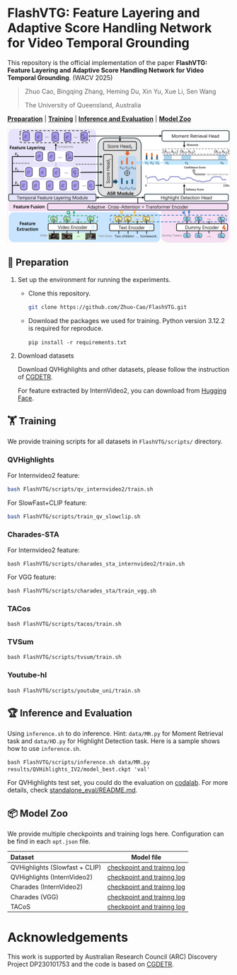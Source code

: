 # FlashVTG: Feature Layering and Adaptive Score Handling Network for Video Temporal Grounding

This repository is the official implementation of the paper **FlashVTG: Feature Layering and Adaptive Score Handling Network for Video Temporal Grounding**. (WACV 2025)

> Zhuo Cao, Bingqing Zhang, Heming Du, Xin Yu, Xue Li, Sen Wang
>
> The University of Queensland, Australia

[**Preparation**](#-Preparation) | [**Training**](#-training) | [**Inference and Evaluation**](#-Inference-and-Evaluation) | [**Model Zoo**](#-model-zoo)

<p align="center"><img width="850" src="figure/model.png"></p>

## 🔨 Preparation

1. Set up the environment for running the experiments.

   - Clone this repository.

     ```bash
     git clone https://github.com/Zhuo-Cao/FlashVTG.git
     ```

   - Download the packages we used for training. Python version 3.12.2 is required for reproduce.

     `pip install -r requirements.txt`

2. Download datasets

   Download QVHighlights and other datasets, please follow the instruction of [CGDETR](https://github.com/wjun0830/CGDETR/).

   For feature extracted by InternVideo2, you can download from [Hugging Face](https://huggingface.co/datasets/cg1177/qvhighlight_internvideo2_videoclip_6b_w2s).

## 🏋️ Training

We provide training scripts for all datasets in `FlashVTG/scripts/` directory.

### QVHighlights

For Internvideo2 feature:

```bash
bash FlashVTG/scripts/qv_internvideo2/train.sh
```

For SlowFast+CLIP feature:

```bash
bash FlashVTG/scripts/train_qv_slowclip.sh
```

### Charades-STA

For Internvideo2 feature:

```shell
bash FlashVTG/scripts/charades_sta_internvideo2/train.sh
```

For VGG feature:

```shell
bash FlashVTG/scripts/charades_sta/train_vgg.sh
```

### TACos

```shell
bash FlashVTG/scripts/tacos/train.sh
```

### TVSum

```shell
bash FlashVTG/scripts/tvsum/train.sh
```

### Youtube-hl

```shell
bash FlashVTG/scripts/youtube_uni/train.sh
```

## 🏆 Inference and Evaluation

Using ``inference.sh`` to do inference. Hint: ``data/MR.py`` for Moment Retrieval task and ``data/HD.py`` for Highlight Detection task. Here is a sample shows how to use ``inference.sh``.

```shell
bash FlashVTG/scripts/inference.sh data/MR.py results/QVHihlights_IV2/model_best.ckpt 'val'
```

For QVHighlights test set, you could do the evaluation on [codalab](https://codalab.lisn.upsaclay.fr/competitions/6937). For more details, check [standalone_eval/README.md]().

## 📦 Model Zoo

We provide multiple checkpoints and training logs here. Configuration can be find in each ``opt.json`` file.

| Dataset                        | Model file                                                   |
| :----------------------------- | ------------------------------------------------------------ |
| QVHighlights (Slowfast + CLIP) | [checkpoint and trainng log](https://www.dropbox.com/scl/fo/5p45sbdyw66dyd7uerqlu/ADa-udzNY7qINE72gU17ktQ?rlkey=x9vtaf6vseenja6yz4h9faycb&st=emtgjqyb&dl=0) |
| QVHighlights (InternVideo2)    | [checkpoint and trainng log](https://www.dropbox.com/scl/fo/19ayu7qtfyo5k4qc1rlz8/ALSHdXX4bKfq8Jwet36zQQY?rlkey=xwqb2tdxjzpq2ydx3qof30484&st=ahdmmatn&dl=0) |
| Charades (InternVideo2)        | [checkpoint and trainng log](https://www.dropbox.com/scl/fo/vxzx7o6221w35wx58655k/AN0tWBPRsvW9akunEYFSO0U?rlkey=8yt1guzfqqybiim4l5nfw4siy&st=xsp6juc9&dl=0) |
| Charades (VGG)                 | [checkpoint and trainng log](https://www.dropbox.com/scl/fo/2z5o51f4fmirduzdz6jw6/AEOjqAtcKdYgBKZDuIfqzjw?rlkey=7xyai6h0ct5npcr4jwja4vjkc&st=25wjllzd&dl=0) |
| TACoS                          | [checkpoint and trainng log](https://www.dropbox.com/scl/fo/ul45aq5zkgzzb8k9wh70p/AL1rSpma3xwkhyHvMvWjFkc?rlkey=4ed8t64t7tdg3wssveoosvr82&st=xpmp5r9a&dl=0) |



# Acknowledgements

This work is supported by Australian Research Council (ARC) Discovery Project DP230101753 and the code is based on [CGDETR](https://github.com/wjun0830/CGDETR/).